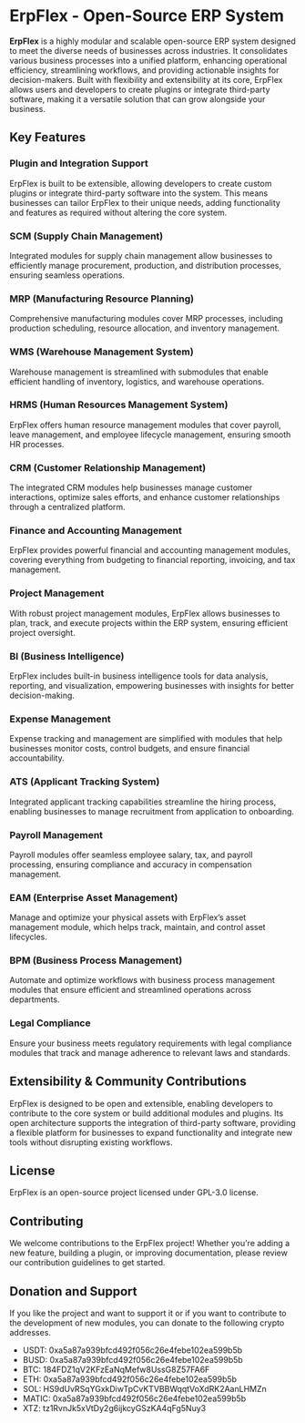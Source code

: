 # ErpFlex - Open-Source ERP System

**ErpFlex** is a highly modular and scalable open-source ERP system designed to meet the diverse needs of businesses across industries. It consolidates various business processes into a unified platform, enhancing operational efficiency, streamlining workflows, and providing actionable insights for decision-makers. Built with flexibility and extensibility at its core, ErpFlex allows users and developers to create plugins or integrate third-party software, making it a versatile solution that can grow alongside your business.

## Key Features

### Plugin and Integration Support
ErpFlex is built to be extensible, allowing developers to create custom plugins or integrate third-party software into the system. This means businesses can tailor ErpFlex to their unique needs, adding functionality and features as required without altering the core system.

### SCM (Supply Chain Management)
Integrated modules for supply chain management allow businesses to efficiently manage procurement, production, and distribution processes, ensuring seamless operations.

### MRP (Manufacturing Resource Planning)
Comprehensive manufacturing modules cover MRP processes, including production scheduling, resource allocation, and inventory management.

### WMS (Warehouse Management System)
Warehouse management is streamlined with submodules that enable efficient handling of inventory, logistics, and warehouse operations.

### HRMS (Human Resources Management System)
ErpFlex offers human resource management modules that cover payroll, leave management, and employee lifecycle management, ensuring smooth HR processes.

### CRM (Customer Relationship Management)
The integrated CRM modules help businesses manage customer interactions, optimize sales efforts, and enhance customer relationships through a centralized platform.

### Finance and Accounting Management
ErpFlex provides powerful financial and accounting management modules, covering everything from budgeting to financial reporting, invoicing, and tax management.

### Project Management
With robust project management modules, ErpFlex allows businesses to plan, track, and execute projects within the ERP system, ensuring efficient project oversight.

### BI (Business Intelligence)
ErpFlex includes built-in business intelligence tools for data analysis, reporting, and visualization, empowering businesses with insights for better decision-making.

### Expense Management
Expense tracking and management are simplified with modules that help businesses monitor costs, control budgets, and ensure financial accountability.

### ATS (Applicant Tracking System)
Integrated applicant tracking capabilities streamline the hiring process, enabling businesses to manage recruitment from application to onboarding.

### Payroll Management
Payroll modules offer seamless employee salary, tax, and payroll processing, ensuring compliance and accuracy in compensation management.

### EAM (Enterprise Asset Management)
Manage and optimize your physical assets with ErpFlex’s asset management module, which helps track, maintain, and control asset lifecycles.

### BPM (Business Process Management)
Automate and optimize workflows with business process management modules that ensure efficient and streamlined operations across departments.

### Legal Compliance
Ensure your business meets regulatory requirements with legal compliance modules that track and manage adherence to relevant laws and standards.

## Extensibility & Community Contributions

ErpFlex is designed to be open and extensible, enabling developers to contribute to the core system or build additional modules and plugins. Its open architecture supports the integration of third-party software, providing a flexible platform for businesses to expand functionality and integrate new tools without disrupting existing workflows.

## License
ErpFlex is an open-source project licensed under GPL-3.0 license.

## Contributing
We welcome contributions to the ErpFlex project! Whether you're adding a new feature, building a plugin, or improving documentation, please review our contribution guidelines to get started.

## Donation and Support
If you like the project and want to support it or if you want to contribute to the development of new modules, you can donate to the following crypto addresses.

- USDT: 0xa5a87a939bfcd492f056c26e4febe102ea599b5b
- BUSD: 0xa5a87a939bfcd492f056c26e4febe102ea599b5b
- BTC: 184FDZ1qV2KFzEaNqMefw8UssG8Z57FA6F
- ETH: 0xa5a87a939bfcd492f056c26e4febe102ea599b5b
- SOL: HS9dUvRSqYGxkDiwTpCvKTVBBWqqtVoXdRK2AanLHMZn
- MATIC: 0xa5a87a939bfcd492f056c26e4febe102ea599b5b
- XTZ: tz1RvnJk5xVtDy2g6ijkcyGSzKA4qFg5Nuy3
